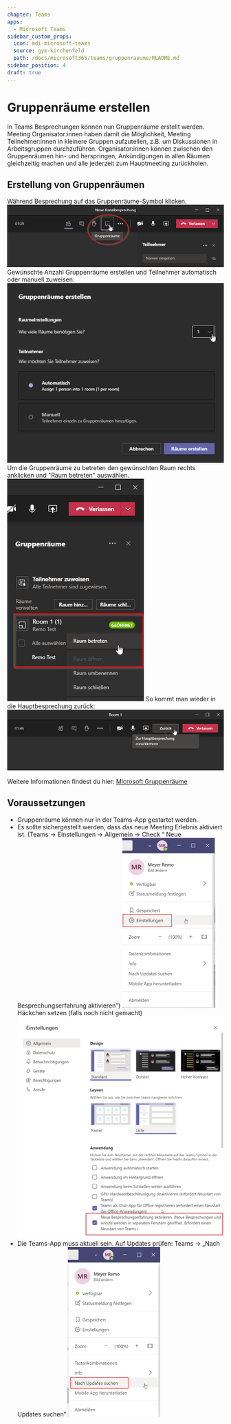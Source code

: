 ```yaml
---
chapter: Teams
apps:
  - Microsoft Teams
sidebar_custom_props:
  icon: mdi-microsoft-teams
  source: gym-kirchenfeld
  path: /docs/microsoft365/teams/gruppenraeume/README.md
sidebar_position: 4
draft: true
---
```


# Gruppenräume erstellen



In Teams Besprechungen können nun Gruppenräume erstellt werden. Meeting Organisator:innen haben damit die Möglichkeit, Meeting Teilnehmer:innen in kleinere Gruppen aufzuteilen, z.B. um Diskussionen in Arbeitsgruppen durchzuführen. Organisator:innen können zwischen den Gruppenräumen hin- und herspringen, Ankündigungen in allen Räumen gleichzeitig machen und alle jederzeit zum Hauptmeeting zurückholen.


## Erstellung von Gruppenräumen

Während Besprechung auf das Gruppenräume-Symbol klicken.
![Gruppenräume Symbol](./images/teams_gruppenraum_symbol.png)
Gewünschte Anzahl Gruppenräume erstellen und Teilnehmer automatisch oder manuell zuweisen.
![Gruppenräume erstellen](./images/teams_gruppenraum_erstellen.png)
Um die Gruppenräume zu betreten den gewünschten Raum rechts anklicken und "Raum betreten" auswählen.
![Gruppenräume betreten](./images/teams_gruppenraum_betreten.png)
So kommt man wieder in die Hauptbesprechung zurück:
![Gruppenräume zurück](./images/teams_gruppenraum_back.png)

Weitere Informationen findest du hier: [Microsoft Gruppenräume](https://news.microsoft.com/de-de/breakout-rooms-in-microsoft-teams/)


## Voraussetzungen

* Gruppenräume können nur in der Teams-App gestartet werden.
* Es sollte sichergestellt werden, dass das neue Meeting Erlebnis aktiviert ist. (Teams -> Einstellungen -> Allgemein -> Check “ Neue Besprechungserfahrung aktivieren”)
![Einstellungen](./images/teams_einstellungen.png)
Häckchen setzen (falls noch nicht gemacht)
![Häckchen setzen](./images/teams_einstellunge_experience.png)
* Die Teams-App muss aktuell sein. Auf Updates prüfen: Teams -> „Nach Updates suchen“
![nach Updates suchen](./images/teams_updates.png)

